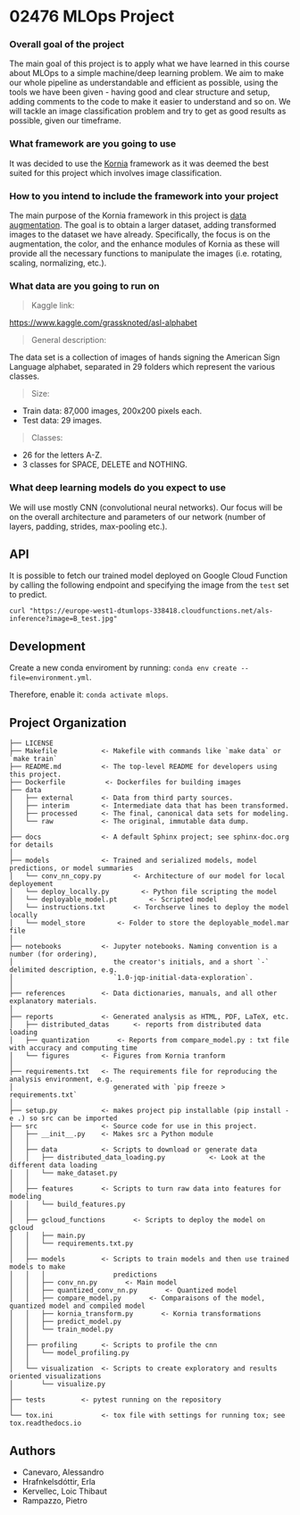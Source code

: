 # 02476 MLOps Project

### Overall goal of the project
The main goal of this project is to apply what we have learned in this course about MLOps to a simple machine/deep learning problem. We aim to make our whole pipeline as understandable and efficient as possible, using the tools we have been given - having good and clear structure and setup, adding comments to the code to make it easier to understand and so on. We will tackle an image classification problem and try to get as good results as possible, given our timeframe.

### What framework are you going to use
It was decided to use the [Kornia](https://github.com/kornia/kornia) framework as it was deemed the best suited for this project which involves image classification.

### How to you intend to include the framework into your project
The main purpose of the Kornia framework in this project is [data augmentation](https://kornia.readthedocs.io/en/latest/applications/image_augmentations.html). The goal is to obtain a larger dataset, adding transformed images to the dataset we have already. Specifically, the focus is on the augmentation, the color, and the enhance modules of Kornia as these will provide all the necessary functions to manipulate the images (i.e. rotating, scaling, normalizing, etc.).

### What data are you going to run on

> Kaggle link:

https://www.kaggle.com/grassknoted/asl-alphabet

> General description:

The data set is a collection of images of hands signing the American Sign Language alphabet, separated in 29 folders which represent the various classes.

> Size:

* Train data: 87,000 images, 200x200 pixels each.
* Test data: 29 images. 

> Classes:

* 26 for the letters A-Z.
* 3 classes for SPACE, DELETE and NOTHING.

### What deep learning models do you expect to use

We will use mostly CNN (convolutional neural networks). Our focus will be on the overall architecture and parameters of our network (number of layers, padding, strides, max-pooling etc.).

## API

It is possible to fetch our trained model deployed on Google Cloud Function by calling the following endpoint and specifying the image from the `test` set to predict.

```
curl "https://europe-west1-dtumlops-338418.cloudfunctions.net/als-inference?image=B_test.jpg"
```

## Development

Create a new conda enviroment by running: `conda env create --file=environment.yml`.

Therefore, enable it: `conda activate mlops`.

## Project Organization


    ├── LICENSE
    ├── Makefile           <- Makefile with commands like `make data` or `make train`
    ├── README.md          <- The top-level README for developers using this project.
    ├── Dockerfile          <- Dockerfiles for building images
    ├── data
    │   ├── external       <- Data from third party sources.
    │   ├── interim        <- Intermediate data that has been transformed.
    │   ├── processed      <- The final, canonical data sets for modeling.
    │   └── raw            <- The original, immutable data dump.
    │
    ├── docs               <- A default Sphinx project; see sphinx-doc.org for details
    │
    ├── models             <- Trained and serialized models, model predictions, or model summaries
    │   └── conv_nn_copy.py        <- Architecture of our model for local deployement
    │   └── deploy_locally.py        <- Python file scripting the model
    │   └── deployable_model.pt        <- Scripted model
    │   └── instructions.txt       <- Torchserve lines to deploy the model locally
    │   └── model_store        <- Folder to store the deployable_model.mar file
    │    
    ├── notebooks          <- Jupyter notebooks. Naming convention is a number (for ordering),
    │                         the creator's initials, and a short `-` delimited description, e.g.
    │                         `1.0-jqp-initial-data-exploration`.
    │
    ├── references         <- Data dictionaries, manuals, and all other explanatory materials.
    │
    ├── reports            <- Generated analysis as HTML, PDF, LaTeX, etc.
    │   ├── distributed_datas      <- reports from distributed data loading
    │   ├── quantization       <- Reports from compare_model.py : txt file with accuracy and computing time
    │   └── figures        <- Figures from Kornia tranform
    │
    ├── requirements.txt   <- The requirements file for reproducing the analysis environment, e.g.
    │                         generated with `pip freeze > requirements.txt`
    │
    ├── setup.py           <- makes project pip installable (pip install -e .) so src can be imported
    ├── src                <- Source code for use in this project.
    │   ├── __init__.py    <- Makes src a Python module
    │   │
    │   ├── data           <- Scripts to download or generate data
    │   │   ├── distributed_data_loading.py           <- Look at the different data loading
    │   │   └── make_dataset.py
    │   │
    │   ├── features       <- Scripts to turn raw data into features for modeling
    │   │   └── build_features.py
    │   │
    │   ├── gcloud_functions       <- Scripts to deploy the model on gcloud
    │   │   ├── main.py
    │   │   └── requirements.txt.py
    │   │
    │   ├── models         <- Scripts to train models and then use trained models to make
    │   │   │                 predictions
    │   │   ├── conv_nn.py       <- Main model
    │   │   ├── quantized_conv_nn.py       <- Quantized model
    │   │   ├── compare_model.py       <- Comparaisons of the model, quantized model and compiled model
    │   │   ├── kornia_transform.py       <- Kornia transformations
    │   │   ├── predict_model.py
    │   │   └── train_model.py
    │   │
    │   ├── profiling      <- Scripts to profile the cnn
    │   │   └── model_profiling.py
    │   │
    │   └── visualization  <- Scripts to create exploratory and results oriented visualizations
    │       └── visualize.py
    │
    ├── tests         <- pytest running on the repository
    │
    └── tox.ini            <- tox file with settings for running tox; see tox.readthedocs.io


## Authors

* Canevaro, Alessandro
* Hrafnkelsdóttir, Erla
* Kervellec, Loic Thibaut
* Rampazzo, Pietro
